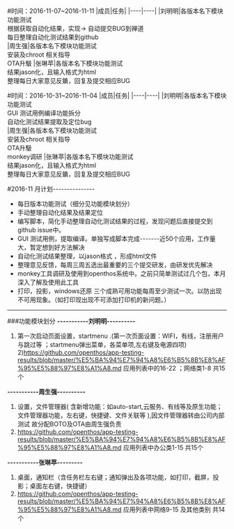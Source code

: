 #时间：2016-11-07~2016-11-11
|成员|任务|
|----|----|
|刘明明|各版本名下模块功能测试<br />根据获取自动化结果，实现-> 自动提交BUG到禅道 <br />每日整理自动化测试结果到github  
|周生强|各版本名下模块功能测试<br />安装及chroot 相关指导<br />OTA升馺
|张琳苹|各版本名下模块功能测试<br />结果jason化，且输入格式为html<br />整理每日大家意见反鐀，回复及提交相应BUG

#时间：2016-10-31~2016-11-04
|成员|任务|
|----|----|
|刘明明|各版本名下模块功能测试<br />GUI 测试用例编译功能拆分<br />自动化测试结果提取及定位bug<br />
|周生强|各版本名下模块功能测试<br />安装及chroot 相关指导<br />OTA升馺<br />monkey调研
|张琳苹|各版本名下模块功能测试<br />结果jason化，且输入格式为html<br />整理每日大家意见反鐀，回复及提交相应BUG

#2016-11 月计划---------------
- 每日版本功能测试（细分见功能模块划分）<br>
- 手动整理自动化结果及结果定位<br>
- 编写脚本，简化手动整理自动化测试结果的过程，发现问题后直接提交到github issue中。<br>
- GUI 测试用例，提取编译。单独写成脚本完成-------近50个应用，工作量大，暂定想到好方法解决<br>
- 自动化测试结果整理，以jason格式 ，形成html文件<br>
- 整理意见反馈，每周三周五选出最重要的三个提交研发，由研发优先解决 <br>
- monkey工具调研及使用到openthos系统中。之前只简单测试过几个包，本月深入了解及使用此工具
- 打印，投影，windows还原 三个成熟可用功能每周至少测试一次。以防出现不可用现象。（如打印现出现不可添加打印机的新问题。）


---------------------------------------------------------------------------------------------------------------------
###功能模块划分
**-----------刘明明----------**<br/>
1) 第一次启动页面设置，startmenu .(第一次页面设置：WIFI，有线，注册用户与跳过等 ；startmenu弹出菜单，各菜单项,左右键及电源四项) <br/>
2)https://github.com/openthos/app-testing-results/blob/master/%E5%BA%94%E7%94%A8%E6%B5%8B%E8%AF%95%E5%88%97%E8%A1%A8.md
   应用列表中的16-22 ；网络类1-8 共15个

**-----------周生强----------**<br/>
1) 设置，文件管理器( 含新增功能：如auto-start,云服务、有线等及原生功能；文件管理器功能，左右键，快捷键、文件关联等 ),因文件管理器转由公司内部测试 故分配BOTO及OTA由周生强负责<br/>
2) https://github.com/openthos/app-testing-results/blob/master/%E5%BA%94%E7%94%A8%E6%B5%8B%E8%AF%95%E5%88%97%E8%A1%A8.md
   应用列表中办公类1-15   共15个

**-----------张琳苹---------**<br/>
1) 桌面，通知栏（含任务栏左右键；通知弹出及各项功能，如打印，截屏，投影；桌面左右键，快捷键）<br/>
2) https://github.com/openthos/app-testing-results/blob/master/%E5%BA%94%E7%94%A8%E6%B5%8B%E8%AF%95%E5%88%97%E8%A1%A8.md
   应用列表中网络9-15 及其他类别   共14个
